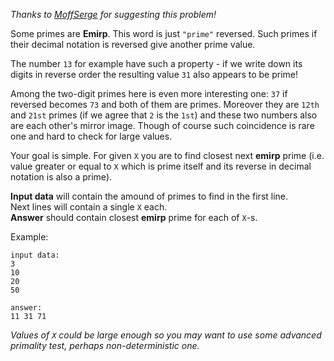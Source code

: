 _Thanks to [MoffSerge](../user_profile/moffserge) for suggesting this problem!_

Some primes are **Emirp**. This word is just `"prime"` reversed. Such primes if their decimal notation is
reversed give another prime value.

The number `13` for example have such a property - if we write down its digits in reverse order the resulting value
`31` also appears to be prime!

Among the two-digit primes here is even more interesting one: `37` if reversed becomes `73` and both of them are primes.
Moreover they are `12th` and `21st` primes (if we agree that `2` is the `1st`) and these two numbers also are each
other's mirror image. Though of course such coincidence is rare one and hard to check for large values.

Your goal is simple. For given `X` you are to find closest next **emirp** prime (i.e. value greater or equal to `X`
which is prime itself and its reverse in decimal notation is also a prime).

**Input data** will contain the amound of primes to find in the first line.  
Next lines will contain a single `X` each.  
**Answer** should contain closest **emirp** prime for each of `X`-s.

Example:

    input data:
	3
	10
	20
	50
	
	answer:
	11 31 71

_Values of `X` could be large enough so you may want to use some advanced primality test, perhaps non-deterministic one._
